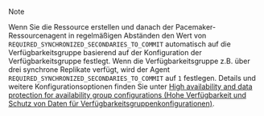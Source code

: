 >[!NOTE]
>Wenn Sie die Ressource erstellen und danach der Pacemaker-Ressourcenagent in regelmäßigen Abständen den Wert von `REQUIRED_SYNCHRONIZED_SECONDARIES_TO_COMMIT` automatisch auf die Verfügbarkeitsgruppe basierend auf der Konfiguration der Verfügbarkeitsgruppe festlegt. Wenn die Verfügbarkeitsgruppe z.B. über drei synchrone Replikate verfügt, wird der Agent `REQUIRED_SYNCHRONIZED_SECONDARIES_TO_COMMIT` auf `1` festlegen. Details und weitere Konfigurationsoptionen finden Sie unter [High availability and data protection for availability group configurations (Hohe Verfügbarkeit und Schutz von Daten für Verfügbarkeitsgruppenkonfigurationen)](..\linux\sql-server-linux-availability-group-ha.md). 